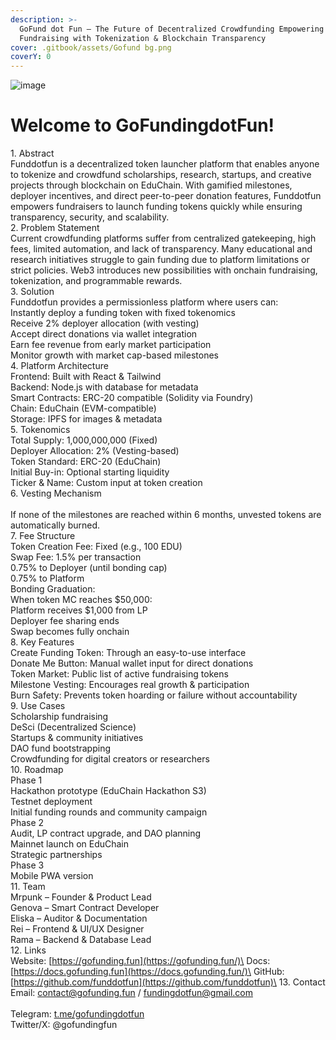 ```yaml
---
description: >-
  GoFund dot Fun – The Future of Decentralized Crowdfunding Empowering
  Fundraising with Tokenization & Blockchain Transparency
cover: .gitbook/assets/Gofund bg.png
coverY: 0
---
```

![image](https://github.com/user-attachments/assets/d17cc026-080e-4b67-b665-ae06c4e7a96e)

# Welcome to GoFundingdotFun!

1\. Abstract\
Funddotfun is a decentralized token launcher platform that enables anyone to tokenize and crowdfund scholarships, research, startups, and creative projects through blockchain on EduChain. With gamified milestones, deployer incentives, and direct peer-to-peer donation features, Funddotfun empowers fundraisers to launch funding tokens quickly while ensuring transparency, security, and scalability.\
2\. Problem Statement\
Current crowdfunding platforms suffer from centralized gatekeeping, high fees, limited automation, and lack of transparency. Many educational and research initiatives struggle to gain funding due to platform limitations or strict policies. Web3 introduces new possibilities with onchain fundraising, tokenization, and programmable rewards.\
3\. Solution\
Funddotfun provides a permissionless platform where users can:\
Instantly deploy a funding token with fixed tokenomics\
Receive 2% deployer allocation (with vesting)\
Accept direct donations via wallet integration\
Earn fee revenue from early market participation\
Monitor growth with market cap-based milestones\
4\. Platform Architecture\
Frontend: Built with React & Tailwind\
Backend: Node.js with database for metadata\
Smart Contracts: ERC-20 compatible (Solidity via Foundry)\
Chain: EduChain (EVM-compatible)\
Storage: IPFS for images & metadata\
5\. Tokenomics\
Total Supply: 1,000,000,000 (Fixed)\
Deployer Allocation: 2% (Vesting-based)\
Token Standard: ERC-20 (EduChain)\
Initial Buy-in: Optional starting liquidity\
Ticker & Name: Custom input at token creation\
6\. Vesting Mechanism\
\
If none of the milestones are reached within 6 months, unvested tokens are automatically burned.\
7\. Fee Structure\
Token Creation Fee: Fixed (e.g., 100 EDU)\
Swap Fee: 1.5% per transaction\
0.75% to Deployer (until bonding cap)\
0.75% to Platform\
Bonding Graduation:\
When token MC reaches $50,000:\
Platform receives $1,000 from LP\
Deployer fee sharing ends\
Swap becomes fully onchain\
8\. Key Features\
Create Funding Token: Through an easy-to-use interface\
Donate Me Button: Manual wallet input for direct donations\
Token Market: Public list of active fundraising tokens\
Milestone Vesting: Encourages real growth & participation\
Burn Safety: Prevents token hoarding or failure without accountability\
9\. Use Cases\
Scholarship fundraising\
DeSci (Decentralized Science)\
Startups & community initiatives\
DAO fund bootstrapping\
Crowdfunding for digital creators or researchers\
10\. Roadmap\
Phase 1\
Hackathon prototype (EduChain Hackathon S3)\
Testnet deployment\
Initial funding rounds and community campaign\
Phase 2\
Audit, LP contract upgrade, and DAO planning\
Mainnet launch on EduChain\
Strategic partnerships\
Phase 3\
Mobile PWA version\
11\. Team\
Mrpunk – Founder & Product Lead\
Genova – Smart Contract Developer\
Eliska – Auditor & Documentation\
Rei – Frontend & UI/UX Designer\
Rama – Backend & Database Lead\
12\. Links\
Website: [https://gofunding.fun](https://gofunding.fun/)\
Docs: [https://docs.gofunding.fun](https://docs.gofunding.fun/)\
GitHub: [https://github.com/funddotfun](https://github.com/funddotfun)\
13\. Contact\
Email: [contact@gofunding.fun](mailto:contact@gofunding.fun) / [fundingdotfun@gmail.com](mailto:fundingdotfun@gmail.com)\
\
Telegram: [t.me/gofundingdotfun](https://t.me/gofundingdotfun)\
Twitter/X: @gofundingfun
